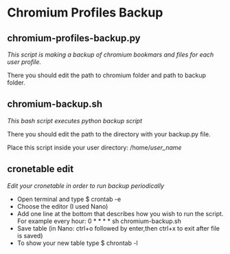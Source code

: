 # Chromium Profiles Backup

## chromium-profiles-backup.py
*This script is making a backup of chromium bookmars and files for each user profile.*

There you should edit the path to chromium folder and path to backup folder.

## chromium-backup.sh
*This bash script executes python backup script*

There you should edit the path to the directory with your backup.py file.

Place this script inside your user directory: /home/*user_name*

## cronetable edit
*Edit your cronetable in order to run backup periodically*

* Open terminal and type $ crontab -e
* Choose the editor (I used Nano)
* Add one line at the bottom that describes how you wish to run the script. For example every hour: 0 * * * * sh chromium-backup.sh
* Save table (in Nano: ctrl+o followed by enter,then ctrl+x to exit after file is saved)
* To show your new table type $ chrontab -l
